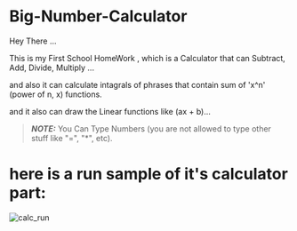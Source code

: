 # Big-Number-Calculator
Hey There ...

This is my First School HomeWork , 
which is a Calculator that can Subtract, Add, Divide, Multiply ...

and also it can calculate intagrals of phrases that contain sum of 'x^n' (power of n, x) functions.

and it also can draw the Linear functions like (ax + b)...

> **_NOTE:_**  You Can Type Numbers (you are not allowed to type other stuff like "=", "*", etc).

# here is a run sample of it's calculator part:

![calc_run](https://user-images.githubusercontent.com/80680631/112719344-2bb0ed80-8f16-11eb-8788-3adc9417399e.gif)
